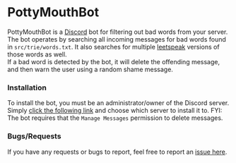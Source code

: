 # PottyMouthBot

PottyMouthBot is a [Discord](http://discord.com) bot for filtering out bad words from your server.          
The bot operates by searching all incoming messages for bad words found in `src/trie/words.txt`. It also searches for multiple [leetspeak](https://www.howtogeek.com/443390/what-is-leet-speak-and-how-do-you-use-it/) versions of those words as well.             
 If a bad word is detected by the bot, it will delete the offending message, and then warn the user using a random shame message. 
                 
                          
                        
 ### Installation
 To install the bot, you must be an administrator/owner of the Discord server.            
 Simply [click the following link]( https://discord.com/api/oauth2/authorize?client_id=756276859225768057&permissions=8192&scope=bot) and choose which server to install it to.
 FYI: The bot requires that the `Manage Messages` permission to delete messages. 
 
 ### Bugs/Requests
 If you have any requests or bugs to report, feel free to report an [issue here](https://github.com/nldoty/PottyMouthBot/issues).